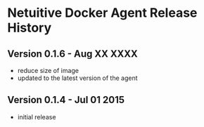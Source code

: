 Netuitive Docker Agent Release History
======================================

Version 0.1.6 - Aug XX XXXX
---------------------------
- reduce size of image
- updated to the latest version of the agent

Version 0.1.4 - Jul 01 2015
---------------------------
- initial release
